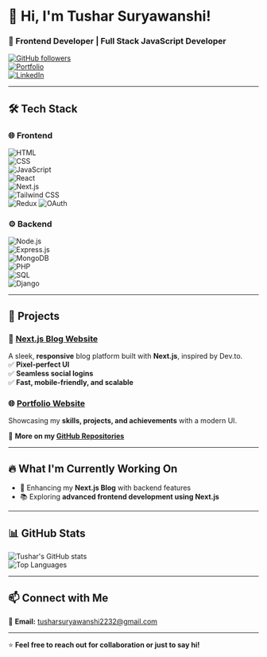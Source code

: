 # 👋 Hi, I'm Tushar Suryawanshi!  

### 🚀 Frontend Developer | Full Stack JavaScript Developer  

[![GitHub followers](https://img.shields.io/github/followers/iamtushar28?style=social)](https://github.com/iamtushar28)  
[![Portfolio](https://img.shields.io/badge/Portfolio-Visit-brightgreen)](https://tushar28.vercel.app)  
[![LinkedIn](https://img.shields.io/badge/LinkedIn-Connect-blue)](https://www.linkedin.com/in/tushar-suryawanshi-599806299)  

---

## 🛠 Tech Stack  

### 🌐 Frontend  
![HTML](https://img.shields.io/badge/HTML5-E34F26?style=for-the-badge&logo=html5&logoColor=white)  
![CSS](https://img.shields.io/badge/CSS3-1572B6?style=for-the-badge&logo=css3&logoColor=white)  
![JavaScript](https://img.shields.io/badge/JavaScript-F7DF1E?style=for-the-badge&logo=javascript&logoColor=black)  
![React](https://img.shields.io/badge/React-61DAFB?style=for-the-badge&logo=react&logoColor=white)  
![Next.js](https://img.shields.io/badge/Next.js-000000?style=for-the-badge&logo=nextdotjs&logoColor=white)  
![Tailwind CSS](https://img.shields.io/badge/Tailwind_CSS-38B2AC?style=for-the-badge&logo=tailwind-css&logoColor=white)  
![Redux](https://img.shields.io/badge/Redux-764ABC?style=for-the-badge&logo=redux&logoColor=white)
![OAuth](https://img.shields.io/badge/OAuth-1A73E8?style=for-the-badge&logo=oauth&logoColor=white)

### ⚙️ Backend  
![Node.js](https://img.shields.io/badge/Node.js-339933?style=for-the-badge&logo=nodedotjs&logoColor=white)  
![Express.js](https://img.shields.io/badge/Express.js-000000?style=for-the-badge&logo=express&logoColor=white)  
![MongoDB](https://img.shields.io/badge/MongoDB-47A248?style=for-the-badge&logo=mongodb&logoColor=white)  
![PHP](https://img.shields.io/badge/PHP-777BB4?style=for-the-badge&logo=php&logoColor=white)  
![SQL](https://img.shields.io/badge/SQL-CC2927?style=for-the-badge&logo=microsoft-sql-server&logoColor=white)  
![Django](https://img.shields.io/badge/Django-092E20?style=for-the-badge&logo=django&logoColor=white)  

---

## 📌 Projects  

### 🚀 [Next.js Blog Website](https://dev-iota-one.vercel.app/)  
A sleek, **responsive** blog platform built with **Next.js**, inspired by Dev.to.  
✅ **Pixel-perfect UI**  
✅ **Seamless social logins**  
✅ **Fast, mobile-friendly, and scalable**  

### 🌐 [Portfolio Website](https://tushar28.vercel.app/)  
Showcasing my **skills, projects, and achievements** with a modern UI.  

🔹 **More on my [GitHub Repositories](https://github.com/iamtushar28?tab=repositories)**  

---

## 🔥 What I'm Currently Working On  

- 🚀 Enhancing my **Next.js Blog** with backend features  
- 📚 Exploring **advanced frontend development using Next.js**  

---

## 📊 GitHub Stats  

![Tushar's GitHub stats](https://github-readme-stats.vercel.app/api?username=iamtushar28&show_icons=true&theme=radical)  
![Top Languages](https://github-readme-stats.vercel.app/api/top-langs/?username=iamtushar28&layout=compact&theme=radical)  

---

## 📫 Connect with Me  

📩 **Email:** tusharsuryawanshi2232@gmail.com  

---

⭐ **Feel free to reach out for collaboration or just to say hi!**  
